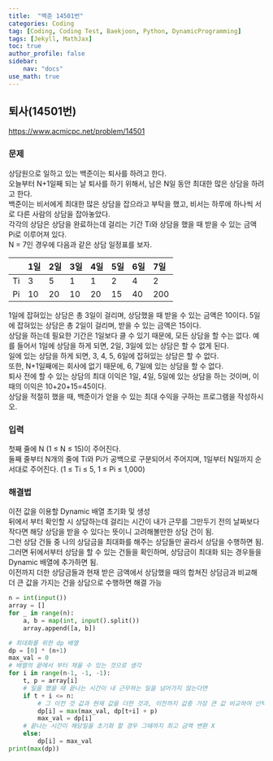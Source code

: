 ```yaml
---
title:  "백준 14501번"
categories: Coding
tag: [Coding, Coding Test, Baekjoon, Python, DynamicProgramming]
tags: [Jekyll, MathJax]
toc: true
author_profile: false
sidebar:
    nav: "docs"
use_math: true
---
```


## 퇴사(14501번)

<https://www.acmicpc.net/problem/14501>

### 문제

상담원으로 일하고 있는 백준이는 퇴사를 하려고 한다.   
오늘부터 N+1일째 되는 날 퇴사를 하기 위해서, 남은 N일 동안 최대한 많은 상담을 하려고 한다.   
백준이는 비서에게 최대한 많은 상담을 잡으라고 부탁을 했고, 비서는 하루에 하나씩 서로 다른 사람의 상담을 잡아놓았다.   
각각의 상담은 상담을 완료하는데 걸리는 기간 Ti와 상담을 했을 때 받을 수 있는 금액 Pi로 이루어져 있다.   
N = 7인 경우에 다음과 같은 상담 일정표를 보자.

|      | 1일  | 2일  | 3일  | 4일  | 5일  | 6일  | 7일  |
| :--- | :--- | :--- | :--- | :--- | :--- | :--- | :--- |
| Ti   | 3    | 5    | 1    | 1    | 2    | 4    | 2    |
| Pi   | 10   | 20   | 10   | 20   | 15   | 40   | 200  |

1일에 잡혀있는 상담은 총 3일이 걸리며, 상담했을 때 받을 수 있는 금액은 10이다. 5일에 잡혀있는 상담은 총 2일이 걸리며, 받을 수 있는 금액은 15이다.   
상담을 하는데 필요한 기간은 1일보다 클 수 있기 때문에, 모든 상담을 할 수는 없다. 예를 들어서 1일에 상담을 하게 되면, 2일, 3일에 있는 상담은 할 수 없게 된다.    
일에 있는 상담을 하게 되면, 3, 4, 5, 6일에 잡혀있는 상담은 할 수 없다.   
또한, N+1일째에는 회사에 없기 때문에, 6, 7일에 있는 상담을 할 수 없다.   
퇴사 전에 할 수 있는 상담의 최대 이익은 1일, 4일, 5일에 있는 상담을 하는 것이며, 이때의 이익은 10+20+15=45이다.   
상담을 적절히 했을 때, 백준이가 얻을 수 있는 최대 수익을 구하는 프로그램을 작성하시오.

### 입력

첫째 줄에 N (1 ≤ N ≤ 15)이 주어진다.   
둘째 줄부터 N개의 줄에 Ti와 Pi가 공백으로 구분되어서 주어지며, 1일부터 N일까지 순서대로 주어진다. (1 ≤ Ti ≤ 5, 1 ≤ Pi ≤ 1,000)

### 해결법

이전 값을 이용할 Dynamic 배열 초기화 및 생성   
뒤에서 부터 확인할 시 상담하는데 걸리는 시간이 내가 근무를 그만두기 전의 날짜보다 작다면 해당 상담을 받을 수 있다는 뜻이니 고려해볼만한 상담 건이 됨.   
그런 상담 건들 중 나의 상담금을 최대화를 해주는 상담들만 골라서 상담을 수행하면 됨.   
그러면 뒤에서부터 상담을 할 수 있는 건들을 확인하며, 상담금이 최대화 되는 경우들을 Dynamic 배열에 추가하면 됨.   
이전까지 더한 상담금들과 현재 받은 금액에서 상담했을 때의 합쳐진 상담금과 비교해 더 큰 값을 가지는 건을 상담으로 수행하면 해결 가능 

```python
n = int(input())
array = []
for _ in range(n):
    a, b = map(int, input().split())
    array.append([a, b])

# 최대화를 위한 dp 배열
dp = [0] * (n+1)
max_val = 0
# 배열의 끝에서 부터 채울 수 있는 것으로 생각
for i in range(n-1, -1, -1):
    t, p = array[i]
    # 일을 했을 때 끝나는 시간이 내 근무하는 일을 넘어가지 않는다면
    if t + i <= n:
        # 그 이전 것 값과 현재 값을 더한 것과, 이전까지 값중 가장 큰 값 비교하여 선택
        dp[i] = max(max_val, dp[t+i] + p)
        max_val = dp[i]
    # 끝나는 시간이 해당일을 초기화 할 경우 그때까지 최고 금액 변환 X
    else:
        dp[i] = max_val
print(max(dp))
```



